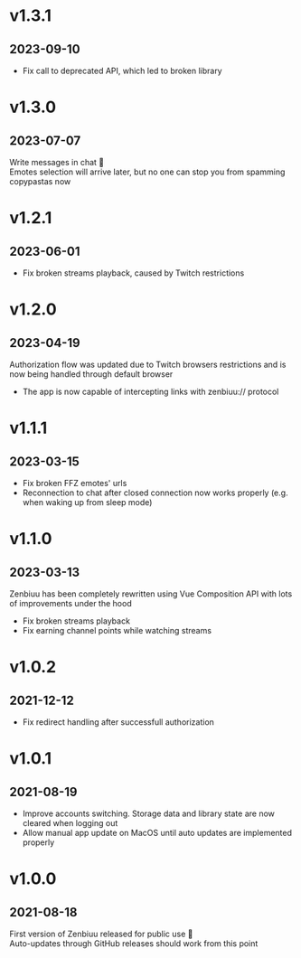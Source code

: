 # v1.3.1

## 2023-09-10

- Fix call to deprecated API, which led to broken library

# v1.3.0

## 2023-07-07

Write messages in chat 💬\
Emotes selection will arrive later, but no one can stop you from spamming copypastas now

# v1.2.1

## 2023-06-01

- Fix broken streams playback, caused by Twitch restrictions

# v1.2.0

## 2023-04-19

Authorization flow was updated due to Twitch browsers restrictions and is now being handled through default browser

- The app is now capable of intercepting links with zenbiuu:// protocol

# v1.1.1

## 2023-03-15

- Fix broken FFZ emotes' urls
- Reconnection to chat after closed connection now works properly (e.g. when waking up from sleep mode)

# v1.1.0

## 2023-03-13

Zenbiuu has been completely rewritten using Vue Composition API with lots of improvements under the hood

- Fix broken streams playback
- Fix earning channel points while watching streams

# v1.0.2

## 2021-12-12

- Fix redirect handling after successfull authorization

# v1.0.1

## 2021-08-19

- Improve accounts switching. Storage data and library state are now cleared when logging out
- Allow manual app update on MacOS until auto updates are implemented properly

# v1.0.0

## 2021-08-18

First version of Zenbiuu released for public use 🎉\
Auto-updates through GitHub releases should work from this point
